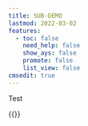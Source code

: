 ```yaml
---
title: SUB-DEMO
lastmod: 2022-03-02
features:
  - toc: false
    need_help: false
    show_ays: false
    promote: false
    list_view: false
cmsedit: true
---
```

Test

{{<child-pages>}}